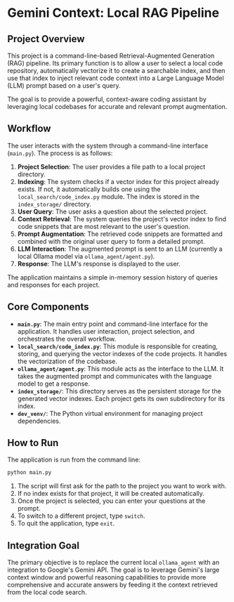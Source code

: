 # Gemini Context: Local RAG Pipeline

## Project Overview

This project is a command-line-based Retrieval-Augmented Generation (RAG) pipeline. Its primary function is to allow a user to select a local code repository, automatically vectorize it to create a searchable index, and then use that index to inject relevant code context into a Large Language Model (LLM) prompt based on a user's query.

The goal is to provide a powerful, context-aware coding assistant by leveraging local codebases for accurate and relevant prompt augmentation.

## Workflow

The user interacts with the system through a command-line interface (`main.py`). The process is as follows:

1.  **Project Selection**: The user provides a file path to a local project directory.
2.  **Indexing**: The system checks if a vector index for this project already exists. If not, it automatically builds one using the `local_search/code_index.py` module. The index is stored in the `index_storage/` directory.
3.  **User Query**: The user asks a question about the selected project.
4.  **Context Retrieval**: The system queries the project's vector index to find code snippets that are most relevant to the user's question.
5.  **Prompt Augmentation**: The retrieved code snippets are formatted and combined with the original user query to form a detailed prompt.
6.  **LLM Interaction**: The augmented prompt is sent to an LLM (currently a local Ollama model via `ollama_agent/agent.py`).
7.  **Response**: The LLM's response is displayed to the user.

The application maintains a simple in-memory session history of queries and responses for each project.

## Core Components

-   **`main.py`**: The main entry point and command-line interface for the application. It handles user interaction, project selection, and orchestrates the overall workflow.
-   **`local_search/code_index.py`**: This module is responsible for creating, storing, and querying the vector indexes of the code projects. It handles the vectorization of the codebase.
-   **`ollama_agent/agent.py`**: This module acts as the interface to the LLM. It takes the augmented prompt and communicates with the language model to get a response.
-   **`index_storage/`**: This directory serves as the persistent storage for the generated vector indexes. Each project gets its own subdirectory for its index.
-   **`dev_venv/`**: The Python virtual environment for managing project dependencies.

## How to Run

The application is run from the command line:

```bash
python main.py
```

1.  The script will first ask for the path to the project you want to work with.
2.  If no index exists for that project, it will be created automatically.
3.  Once the project is selected, you can enter your questions at the prompt.
4.  To switch to a different project, type `switch`.
5.  To quit the application, type `exit`.

## Integration Goal

The primary objective is to replace the current local `ollama_agent` with an integration to Google's Gemini API. The goal is to leverage Gemini's large context window and powerful reasoning capabilities to provide more comprehensive and accurate answers by feeding it the context retrieved from the local code search.
